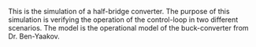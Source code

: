 This is the simulation of a half-bridge converter.
The purpose of this simulation is verifying the operation of the control-loop in two different scenarios.
The model is the operational model of the buck-converter from Dr. Ben-Yaakov.

 
